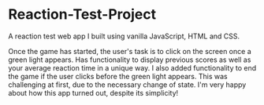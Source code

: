 # Reaction-Test-Project

A reaction test web app I built using vanilla JavaScript, HTML and CSS. 

Once the game has started, the user's task is to click on the screen once a green light appears. Has functionality to display previous scores as well as 
your average reaction time in a unique way. I also added functionality to end the game if the user clicks before the green light appears. This was challenging at first,
due to the necessary change of state. I'm very happy about how this app turned out, despite its simplicity!

